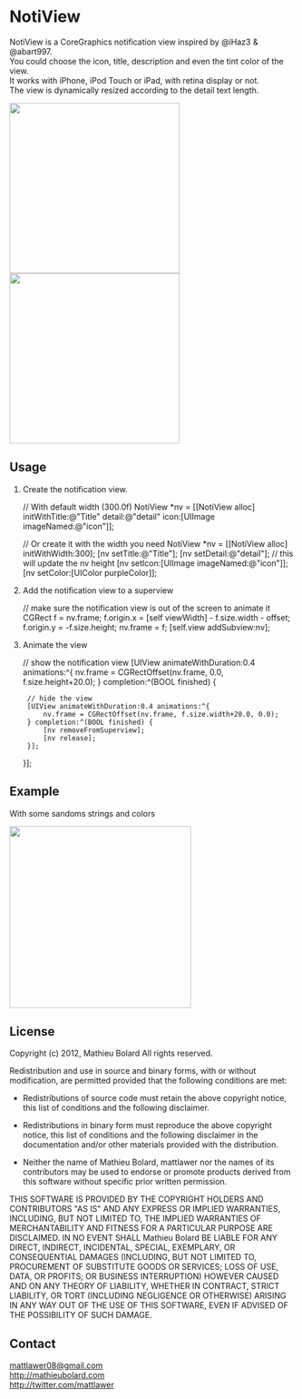 NotiView
========

NotiView is a CoreGraphics notification view inspired by @iHaz3 &amp; @abart997.<br />
You could choose the icon, title, description and even the tint color of the view.<br />
It works with iPhone, iPod Touch or iPad, with retina display or not.<br />
The view is dynamically resized according to the detail text length.<br />

<img width=300 src="http://img94.imageshack.us/img94/5396/capturedcrandusimulateu.png"/>  <img width=300 src="http://img526.imageshack.us/img526/5396/capturedcrandusimulateu.png"/>


Usage
-----

1) Create the notification view.

	// With default width (300.0f)
	NotiView *nv = [[NotiView alloc] initWithTitle:@"Title" detail:@"detail" icon:[UIImage imageNamed:@"icon"]];

	// Or create it with the width you need
	NotiView *nv = [[NotiView alloc] initWithWidth:300];
    [nv setTitle:@"Title"];
    [nv setDetail:@"detail"]; // this will update the nv height
    [nv setIcon:[UIImage imageNamed:@"icon"]];
    [nv setColor:[UIColor purpleColor]];

2) Add the notification view to a superview
	
    // make sure the notification view is out of the screen to animate it
    CGRect f = nv.frame;
    f.origin.x = [self viewWidth] - f.size.width - offset;
    f.origin.y = -f.size.height;
    nv.frame = f;
    [self.view addSubview:nv];

3) Animate the view 
	
	// show the notification view
    [UIView animateWithDuration:0.4 animations:^{
        nv.frame = CGRectOffset(nv.frame, 0.0, f.size.height+20.0);
    } completion:^(BOOL finished) {
    
    	// hide the view
        [UIView animateWithDuration:0.4 animations:^{
            nv.frame = CGRectOffset(nv.frame, f.size.width+20.0, 0.0);
        } completion:^(BOOL finished) {
            [nv removeFromSuperview];
            [nv release];
        }];
    }];
    
    
Example
-------

With some sandoms strings and colors

<img width=320 src="http://img12.imageshack.us/img12/5396/capturedcrandusimulateu.png"/>

    
License
-------

Copyright (c) 2012, Mathieu Bolard
All rights reserved.

Redistribution and use in source and binary forms, with or without modification, are permitted provided that the following conditions are met:
 
* Redistributions of source code must retain the above copyright notice, this list of conditions and the following disclaimer.
 
* Redistributions in binary form must reproduce the above copyright notice, this list of conditions and the following disclaimer in the documentation and/or other materials provided with the distribution.

* Neither the name of Mathieu Bolard, mattlawer nor the names of its contributors may be used to endorse or promote products derived from this software without specific prior written permission.

THIS SOFTWARE IS PROVIDED BY THE COPYRIGHT HOLDERS AND CONTRIBUTORS "AS IS" AND ANY EXPRESS OR IMPLIED WARRANTIES, INCLUDING, BUT NOT LIMITED TO, THE IMPLIED WARRANTIES OF MERCHANTABILITY AND FITNESS FOR A PARTICULAR PURPOSE ARE DISCLAIMED. IN NO EVENT SHALL Mathieu Bolard BE LIABLE FOR ANY DIRECT, INDIRECT, INCIDENTAL, SPECIAL, EXEMPLARY, OR CONSEQUENTIAL DAMAGES (INCLUDING, BUT NOT LIMITED TO, PROCUREMENT OF SUBSTITUTE GOODS OR SERVICES; LOSS OF USE, DATA, OR PROFITS; OR BUSINESS INTERRUPTION) HOWEVER CAUSED AND ON ANY THEORY OF LIABILITY, WHETHER IN CONTRACT, STRICT LIABILITY, OR TORT (INCLUDING NEGLIGENCE OR OTHERWISE) ARISING IN ANY WAY OUT OF THE USE OF THIS SOFTWARE, EVEN IF ADVISED OF THE POSSIBILITY OF SUCH DAMAGE.

Contact
-------

mattlawer08@gmail.com<br />
http://mathieubolard.com<br />
http://twitter.com/mattlawer
